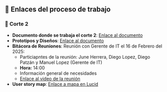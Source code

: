## 🔗 **Enlaces del proceso de trabajo**

### 📂 **Corte 2**

- **Documento donde se trabaja el corte 2**: [Enlace al documento](https://uvggt-my.sharepoint.com/:w:/g/personal/pat23525_uvg_edu_gt/EX0puIQyWSNLkuhq-kB1jFcB3HwwzqMuMs9xgnDwmyBdew?e=g4hoEu)
- **Prototipos y Diseños**: [Enlace al documento]()
- **Bitácora de Reuniones**: Reunión con Gerente de IT el 16 de Febrero del 2025:
  -  Particiapntes de la reunión: June Herrera, Diego Lopez, Diego Patzán y Manuel Lopez (Gerente de IT)
  -  **Hora:** 14:00
  -  Información general de necesidades
  - [Enlace al video de la reunión](https://drive.google.com/file/d/1AaEPZZU-un4LlXKlMWRwrtBb52_F9QxO/view?usp=sharing)
- **User story map**: [Enlace a mapa en Lucid](https://lucid.app/lucidchart/ad59f01b-598e-43df-966f-8ef1938345f8/edit?viewport_loc=-348%2C-466%2C4192%2C2160%2C0_0&invitationId=inv_711d1684-ba3b-40fc-86bd-057695a1ca2d)

